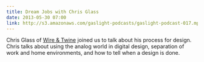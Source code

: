 ```yaml
---
title: Dream Jobs with Chris Glass
date: 2013-05-30 07:00
link: http://s3.amazonaws.com/gaslight-podcasts/gaslight-podcast-017.mp3
---
```


Chris Glass of <a href="http://http://wireandtwine.com/">Wire & Twine</a> joined
us to talk about his process for design. Chris talks about using the analog world
in digital design, separation of work and home environments, and how to tell
when a design is done.


